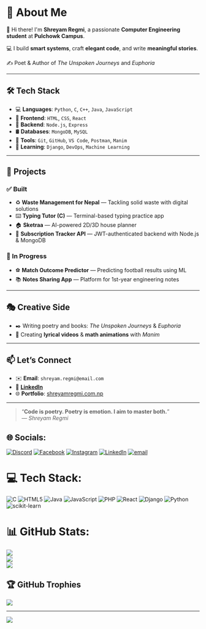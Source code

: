 # 💫 About Me

👋 Hi there! I'm **Shreyam Regmi**, a passionate **Computer Engineering student** at **Pulchowk Campus**.

💻 I build **smart systems**, craft **elegant code**, and write **meaningful stories**.

✍️ Poet & Author of *The Unspoken Journeys* and *Euphoria*

---

## 🛠️ Tech Stack

- 💻 **Languages**: `Python`, `C`, `C++`, `Java`, `JavaScript`  
- 🎨 **Frontend**: `HTML`, `CSS`, `React`  
- 🧩 **Backend**: `Node.js`, `Express`  
- 🛢️ **Databases**: `MongoDB`, `MySQL`  
- 🧰 **Tools**: `Git`, `GitHub`, `VS Code`, `Postman`, `Manim`  
- 🚀 **Learning**: `Django`, `DevOps`, `Machine Learning`  

---

## 🚀 Projects

### ✅ Built
- ♻️ **Waste Management for Nepal** — Tackling solid waste with digital solutions  
- ⌨️ **Typing Tutor (C)** — Terminal-based typing practice app  
- 🏠 **Sketraa** — AI-powered 2D/3D house planner  
- 🔐 **Subscription Tracker API** — JWT-authenticated backend with Node.js & MongoDB  

### 🔧 In Progress
- ⚽ **Match Outcome Predictor** — Predicting football results using ML  
- 📚 **Notes Sharing App** — Platform for 1st-year engineering notes  

---

## 🎭 Creative Side

- ✒️ Writing poetry and books: *The Unspoken Journeys* & *Euphoria*  
- 🎥 Creating **lyrical videos** & **math animations** with *Manim*  

---

## 📫 Let’s Connect

- ✉️ **Email**: `shreyam.regmi@email.com`  
- 🔗 [**LinkedIn**](https://www.linkedin.com/in/shreyam-regmi-6724a6252/)  
- 🌐 **Portfolio**: [shreyamregmi.com.np](https://shreyamregmi.com.np)

---

> “**Code is poetry. Poetry is emotion. I aim to master both.**”  
> — *Shreyam Regmi*



## 🌐 Socials:
[![Discord](https://img.shields.io/badge/Discord-%237289DA.svg?logo=discord&logoColor=white)](https://discord.gg/nortcele347_9) [![Facebook](https://img.shields.io/badge/Facebook-%231877F2.svg?logo=Facebook&logoColor=white)](https://facebook.com/shreyam.regmi.9) [![Instagram](https://img.shields.io/badge/Instagram-%23E4405F.svg?logo=Instagram&logoColor=white)](https://instagram.com/shreyam_regmi) [![LinkedIn](https://img.shields.io/badge/LinkedIn-%230077B5.svg?logo=linkedin&logoColor=white)](https://linkedin.com/in/shreyam-regmi-6724a6252) [![email](https://img.shields.io/badge/Email-D14836?logo=gmail&logoColor=white)](mailto:shreyamregmi5@gmail.com) 

# 💻 Tech Stack:
![C](https://img.shields.io/badge/c-%2300599C.svg?style=for-the-badge&logo=c&logoColor=white) ![HTML5](https://img.shields.io/badge/html5-%23E34F26.svg?style=for-the-badge&logo=html5&logoColor=white) ![Java](https://img.shields.io/badge/java-%23ED8B00.svg?style=for-the-badge&logo=openjdk&logoColor=white) ![JavaScript](https://img.shields.io/badge/javascript-%23323330.svg?style=for-the-badge&logo=javascript&logoColor=%23F7DF1E) ![PHP](https://img.shields.io/badge/php-%23777BB4.svg?style=for-the-badge&logo=php&logoColor=white) ![React](https://img.shields.io/badge/react-%2320232a.svg?style=for-the-badge&logo=react&logoColor=%2361DAFB) ![Django](https://img.shields.io/badge/django-%23092E20.svg?style=for-the-badge&logo=django&logoColor=white) ![Python](https://img.shields.io/badge/python-3670A0?style=for-the-badge&logo=python&logoColor=ffdd54) ![scikit-learn](https://img.shields.io/badge/scikit--learn-%23F7931E.svg?style=for-the-badge&logo=scikit-learn&logoColor=white)
# 📊 GitHub Stats:
![](https://github-readme-stats.vercel.app/api?username=Nortcele7&theme=dark&hide_border=false&include_all_commits=false&count_private=false)<br/>
![](https://nirzak-streak-stats.vercel.app/?user=Nortcele7&theme=dark&hide_border=false)<br/>
![](https://github-readme-stats.vercel.app/api/top-langs/?username=Nortcele7&theme=dark&hide_border=false&include_all_commits=false&count_private=false&layout=compact)

## 🏆 GitHub Trophies
![](https://github-profile-trophy.vercel.app/?username=Nortcele7&theme=radical&no-frame=false&no-bg=true&margin-w=4)

---
[![](https://visitcount.itsvg.in/api?id=Nortcele7&icon=0&color=0)](https://visitcount.itsvg.in)

<!-- Proudly created with GPRM ( https://gprm.itsvg.in ) -->
